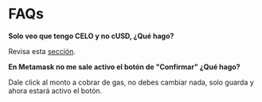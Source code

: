 # FAQs

**Solo veo que tengo CELO y no cUSD, ¿Qué hago?**&#x20;

Revisa esta [sección](agrega-fondos-a-tu-wallet.md).

**En Metamask no me sale activo el botón de "Confirmar" ¿Qué hago?**&#x20;

Dale click al monto a cobrar de gas, no debes cambiar nada, solo guarda y ahora estará activo el botón.
